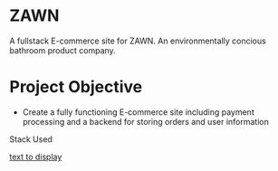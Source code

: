 # ZAWN
A fullstack E-commerce site for ZAWN. An environmentally concious bathroom product company.

# Project Objective
- Create a fully functioning E-commerce site including payment processing and a backend for storing orders and user information

Stack Used

[text to display](imageName.file)<imc src="imageName.file" height="desired height in pixels">
